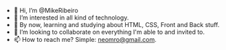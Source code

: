 - 👋 Hi, I’m @MikeRibeiro
- 👀 I’m interested in all kind of technology.
- 🌱 By now, learning and studying about HTML, CSS, Front and Back stuff.
- 💞️ I’m looking to collaborate on everything I'm able to and invited to.
- 📫 How to reach me? Simple: neomro@gmail.com.

<!---
MikeRibeiro/MikeRibeiro is a ✨ special ✨ repository because its `README.md` (this file) appears on your GitHub profile.
You can click the Preview link to take a look at your changes.
--->
